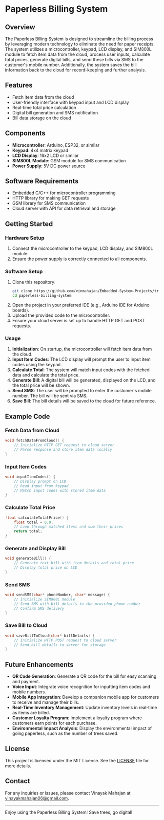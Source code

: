 # Paperless Billing System

## Overview
The Paperless Billing System is designed to streamline the billing process by leveraging modern technology to eliminate the need for paper receipts. The system utilizes a microcontroller, keypad, LCD display, and SIM800L module to fetch item data from the cloud, process user inputs, calculate total prices, generate digital bills, and send these bills via SMS to the customer's mobile number. Additionally, the system saves the bill information back to the cloud for record-keeping and further analysis.

## Features
- Fetch item data from the cloud
- User-friendly interface with keypad input and LCD display
- Real-time total price calculation
- Digital bill generation and SMS notification
- Bill data storage on the cloud

## Components
- **Microcontroller**: Arduino, ESP32, or similar
- **Keypad**: 4x4 matrix keypad
- **LCD Display**: 16x2 LCD or similar
- **SIM800L Module**: GSM module for SMS communication
- **Power Supply**: 5V DC power source

## Software Requirements
- Embedded C/C++ for microcontroller programming
- HTTP library for making GET requests
- GSM library for SMS communication
- Cloud server with API for data retrieval and storage

## Getting Started

### Hardware Setup
1. Connect the microcontroller to the keypad, LCD display, and SIM800L module.
2. Ensure the power supply is correctly connected to all components.

### Software Setup
1. Clone this repository:
   ```bash
   git clone https://github.com/vinmahajan/Embedded-System-Projects/tree/main/Paperless-Billing-System
   cd paperless-billing-system
   ```
2. Open the project in your preferred IDE (e.g., Arduino IDE for Arduino boards).
3. Upload the provided code to the microcontroller.
4. Ensure your cloud server is set up to handle HTTP GET and POST requests.

### Usage
1. **Initialization**: On startup, the microcontroller will fetch item data from the cloud.
2. **Input Item Codes**: The LCD display will prompt the user to input item codes using the keypad.
3. **Calculate Total**: The system will match input codes with the fetched data and calculate the total price.
4. **Generate Bill**: A digital bill will be generated, displayed on the LCD, and the total price will be shown.
5. **Send SMS**: The user will be prompted to enter the customer's mobile number. The bill will be sent via SMS.
6. **Save Bill**: The bill details will be saved to the cloud for future reference.

## Example Code

### Fetch Data from Cloud
```c
void fetchDataFromCloud() {
    // Initialize HTTP GET request to cloud server
    // Parse response and store item data locally
}
```

### Input Item Codes
```c
void inputItemCodes() {
    // Display prompt on LCD
    // Read input from keypad
    // Match input codes with stored item data
}
```

### Calculate Total Price
```c
float calculateTotalPrice() {
    float total = 0.0;
    // Loop through matched items and sum their prices
    return total;
}
```

### Generate and Display Bill
```c
void generateBill() {
    // Generate text bill with item details and total price
    // Display total price on LCD
}
```

### Send SMS
```c
void sendSMS(char* phoneNumber, char* message) {
    // Initialize SIM800L module
    // Send SMS with bill details to the provided phone number
    // Confirm SMS delivery
}
```

### Save Bill to Cloud
```c
void saveBillToCloud(char* billDetails) {
    // Initialize HTTP POST request to cloud server
    // Send bill details to server for storage
}
```

## Future Enhancements
- **QR Code Generation**: Generate a QR code for the bill for easy scanning and payment.
- **Voice Input**: Integrate voice recognition for inputting item codes and mobile numbers.
- **Mobile App Integration**: Develop a companion mobile app for customers to receive and manage their bills.
- **Real-Time Inventory Management**: Update inventory levels in real-time as items are billed.
- **Customer Loyalty Program**: Implement a loyalty program where customers earn points for each purchase.
- **Environmental Impact Analysis**: Display the environmental impact of going paperless, such as the number of trees saved.

## License
This project is licensed under the MIT License. See the [LICENSE](LICENSE) file for more details.

## Contact
For any inquiries or issues, please contact Vinayak Mahajan at vinayakmahajan06@gmail.com.

---

Enjoy using the Paperless Billing System! Save trees, go digital!
